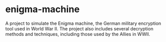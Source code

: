 # enigma-machine
A project to simulate the Enigma machine, the German military encryption tool used in World War II.  The project also includes several decryption methods and techniques, including those used by the Allies in WWII.
